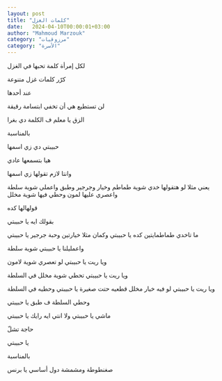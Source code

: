 ```yaml
---
layout: post
title: "كلمات الغزل"
date:   2024-04-10T00:00:01+03:00
author: "Mahmoud Marzouk"
category: "مرزوقيات"
category: "الأسرة"
---
```



لكل إمرأة كلمة تحبها في الغزل

كرّر كلمات غزل متنوعة

عند أحدها

لن تستطيع هي أن تخفي ابتسامة رقيقة

الزق يا معلم ف الكلمة دي بغرا

بالمناسبة

حبيبتي دي زي اسمها

هيا بتسمعها عادي

وانتا لازم تقولها زي اسمها

يعني مثلا لو هتقولها خدي شوية طماطم وخيار وجرجير وطبق
واعملي شوية سلطة واعصري عليها لمون وحطي فيها شوية مخلل

قولهالها كده

بقولك ايه يا حبيبتي

ما تاخدي طماطمايتين كده يا حبيبتي وكمان مثلا خيارتين
وحبة جرجير يا حبيبتي

واعمليلنا يا حبيبتي شوية سلطة

ويا ريت يا حبيبتي لو تعصري شوية لامون

ويا ريت يا حبيبتي تحطي شوية مخلل في السلطة

ويا ريت يا حبيبتي لو فيه خيار مخلل قطعيه حتت صغيرة يا
حبيبتي وحطيه في السلطة

وحطي السلطة ف طبق يا حبيبتي

ماشي يا حبيبتي ولا انتي ايه رايك يا حبيبتي

حاجة تشلّ

يا حبيبتي

بالمناسبة

صغنطوطة ومشمشة دول أساسي يا برنس
